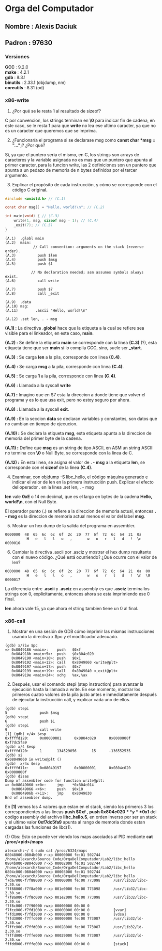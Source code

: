 # Orga del Computador

## Nombre : Alexis Daciuk
## Padron : 97630

### Versiones
**GCC** : 9.2.0  
**make** : 4.2.1  
**gdb** : 8.3.1  
**binutils** : 2.33.1 (objdump, nm)  
**coreutils** : 8.31 (od)



### x86-write

1) ¿Por qué se le resta 1 al resultado de sizeof?

C por convencion, los strings terminan en **\0** para indicar fin de cadena, en este caso, se le resta 1 para que **write** no lea ese ultimo caracter, ya que no es un caracter que queremos que se imprima.

2) ¿Funcionaría el programa si se declarase msg como **const char *msg = "...";**? ¿Por qué?

Si, ya que el puntero seria el mismo, en C, los strings son arrays de caracteres y la variable asignada no es mas que un puntero que apunta al primer caracter, para la funcion write, las 2 definiciones son un puntero que apunta a un pedazo de memoria de n bytes definidos por el tercer argumento.


3) Explicar el propósito de cada instrucción, y cómo se corresponde con el código C original.

```C
#include <unistd.h> // (C.1)

const char msg[] = "Hello, world!\n"; // (C.2)

int main(void) { // (C.3)
    write(1, msg, sizeof msg - 1); // (C.4)
    _exit(7); // (C.5)
}
```

```
(A.1)  .globl main
(A.2)  main:
             // Call convention: arguments on the stack (reverse order).
(A.3)          push $len
(A.4)          push $msg
(A.5)          push $1

            // No declaration needed; asm assumes symbols always exist.
(A.6)          call write

(A.7)          push $7
(A.8)          call _exit

(A.9)  .data
(A.10) msg:
(A.11)        .ascii "Hello, world!\n"

(A.12) .set len, . - msg
```

**(A.1) :** La directiva **.global** hace que la etiqueta a la cual se refiere sea visible para el linkeador, en este caso, **main**.

**(A.2) :** Se define la etiqueta **main** se corresponde con la linea **(C.3)** (?), esta etiqueta tiene que ser **main** si lo compila GCC, sino, suele ser **_start**.

**(A.3) :** Se carga **len** a la pila, corresponde con linea **(C.4)**.

**(A.4) :** Se carga **msg** a la pila, corresponde con linea **(C.4)**.

**(A.5) :** Se carga **1** a la pila, corresponde con linea **(C.4)**.

**(A.6) :** Llamada a la syscall **write**

**(A.7) :** Imagino que en $7 esta la direccion a donde tiene que volver el programa y es lo que usa exit, pero no estoy seguro por ahora.

**(A.8) :** Llamada a la syscall **exit**.

**(A.9) :** En la seccion **data** se declaran variables y constantes, son datos que no cambian en tiempo de ejecucion.

**(A.10) :** Se declara la etiqueta **msg**, esta etiqueta apunta a la direccion de memoria del primer byte de la cadena.

**(A.11) :** Define que **msg** es un string de tipo ASCII, en ASM un string ASCII no termina con **\0** o Null Byte, se corresponde con la linea de C.

**(A.12) :** En esta linea, se asigna el valor de **. - msg** a la etiqueta **len**, se corresponde con el **sizeof** de la linea **(C.4)**.



4) Examinar, con objdump -S libc_hello, el código máquina generado e indicar el valor de len en la primera instrucción push. Explicar el efecto del operador . en la línea .set len, . - msg

**len** vale **0xE** o 14 en decimal, que es el largo en bytes de la cadena **Hello, world!\n**, con el Null Byte.

El operador punto (**.**) se refiere a la direccion de memoria actual, entonces **. - msg** es la direccion de memoria actual menos el valor del label **msg**.

5) Mostrar un hex dump de la salida del programa en assembler.

```
0000000  48  65  6c  6c  6f  2c  20  77  6f  72  6c  64  21  0a
          H   e   l   l   o   ,       w   o   r   l   d   !  \n
0000016
```

6) Cambiar la directiva .ascii por .asciz y mostrar el hex dump resultante con el nuevo código. ¿Qué está ocurriendo? ¿Qué ocurre con el valor de len?

```
0000000  48  65  6c  6c  6f  2c  20  77  6f  72  6c  64  21  0a  00
          H   e   l   l   o   ,       w   o   r   l   d   !  \n  \0
0000017
```

La diferencia entre **.ascii** y **.asciz** en assembly es que **.asciz** termina los strings con 0, explicitamente, entonces ahora se esta imprimiendo ese 0 final.

**len** ahora vale 15, ya que ahora el string tambien tiene un 0 al final.

### x86-call

1) Mostrar en una sesión de GDB cómo imprimir las mismas instrucciones usando la directiva x $pc y el modificador adecuado.

```
(gdb) x/7iw $pc
=> 0x8049186 <main>:    push   $0xf
   0x804918b <main+5>:  push   $0x804c020
   0x8049190 <main+10>: push   $0x1
   0x8049192 <main+12>: call   0x8049060 <write@plt>
   0x8049197 <main+17>: push   $0x7
   0x8049199 <main+19>: call   0x8049040 <_exit@plt>
   0x804919e <main+24>: xchg   %ax,%ax
```


2)  Después, usar el comando stepi (step instruction) para avanzar la ejecución hasta la llamada a write. En ese momento, mostrar los primeros cuatro valores de la pila justo antes e inmediatamente después de ejecutar la instrucción call, y explicar cada uno de ellos.

```
(gdb) stepi
5               push $msg
(gdb) stepi
6               push $1
(gdb) stepi
9               call write
[1] (gdb) x/4x $esp
0xffffd120:     0x00000001      0x0804c020      0x0000000f      0xf7dc5fa9
(gdb) x/4 $esp
0xffffd120:     1       134529056       15      -136552535
(gdb) si
0x08049060 in write@plt ()
(gdb)  x/4x $esp
0xffffd11c:     0x08049197      0x00000001      0x0804c020      0x0000000f
(gdb) disas
Dump of assembler code for function write@plt:
=> 0x08049060 <+0>:     jmp    *0x804c014
   0x08049066 <+6>:     push   $0x10
   0x0804906b <+11>:    jmp    0x8049030
End of assembler dump.

```

En **[1]** vemos los 4 valores que estan en el stack, siendo los primeros 3 los correspondientes a las lineas **push   $0xf** , **push   $0x804c020** y **$0x1** del codigo assembly del archivo **libc_hello.S**, en orden inverso por ser un stack y el ultimo valor **0xf7dc5fa9** apunta al rango de memoria donde estan cargadas las funciones de libc(1).

(1) Obs: Esto se puede ver viendo los maps asociados al PID mediante **cat /proc/\<pid\>/maps**

```
alexarch:~/ $ sudo cat /proc/6324/maps                            
08048000-0804b000 r-xp 00000000 fe:01 502744      /home/alexarch/Source_Code/OrgaDelComputador/Lab2/libc_hello
0804b000-0804c000 r-xp 00002000 fe:01 502744      /home/alexarch/Source_Code/OrgaDelComputador/Lab2/libc_hello
0804c000-0804d000 rwxp 00003000 fe:01 502744      /home/alexarch/Source_Code/OrgaDelComputador/Lab2/libc_hello
f7da7000-f7f88000 r-xp 00000000 fe:00 773098      /usr/lib32/libc-2.30.so
f7f88000-f7f8a000 r-xp 001e0000 fe:00 773098      /usr/lib32/libc-2.30.so
f7f8a000-f7f8c000 rwxp 001e2000 fe:00 773098      /usr/lib32/libc-2.30.so
f7f8c000-f7f90000 rwxp 00000000 00:00 0
f7fce000-f7fd1000 r--p 00000000 00:00 0           [vvar]
f7fd1000-f7fd3000 r-xp 00000000 00:00 0           [vdso]
f7fd3000-f7ffc000 r-xp 00000000 fe:00 773087      /usr/lib32/ld-2.30.so
f7ffc000-f7ffd000 r-xp 00028000 fe:00 773087      /usr/lib32/ld-2.30.so
f7ffd000-f7ffe000 rwxp 00029000 fe:00 773087      /usr/lib32/ld-2.30.so
fffdd000-ffffe000 rwxp 00000000 00:00 0           [stack]
```
